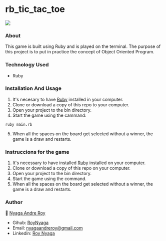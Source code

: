 # rb_tic_tac_toe

<img src="https://res.cloudinary.com/it-s-tech/image/upload/v1585171957/Screenshot_from_2020-03-25_22-30-40_ge0rbz.png">

### About
This game is built using Ruby and is played on the terminal. The purpose of this project is to put in practice the concept of Object Oriented Program. 

### Technology Used
* Ruby

### Installation And Usage

1. It's necesary to have [Ruby](https://www.ruby-lang.org/en/) installed in your computer. 
2. Clone or download a copy of this repo to your computer.
3. Open your project to the bin directory.
4. Start the game using the cammand: 
 ```
 ruby main.rb
 ```
 5. When all the spaces on the board get selected without a winner, the game is a draw and restarts.

### Instruccions for the game

1. It's necessary to have installed [Ruby](https://www.ruby-lang.org/en/) installed on your computer. 
2. Clone or download a copy of this repo on your computer.
3. Open your project to the bin directory.
4. Start the game using the command. 
5. When all the spaces on the board get selected without a winner, the game is a draw and restarts.

### Author
:bust_in_silhouette: [Nyaga Andre Roy](https://github.com/RoyNyaga)
* Gihub: [RoyNyaga](https://github.com/RoyNyaga)
* Email: [nyagaandreroy@gmail.com](mailto:nyagaandreroy@gmail.com)
* Linkedin: [Roy Nyaga](https://www.linkedin.com/in/roy-nyaga-andre/)
